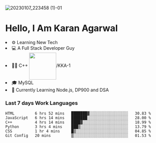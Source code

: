 ![20230107_223458 (1)-01](https://user-images.githubusercontent.com/85556603/212357966-4002f7aa-471b-4b3c-923d-f2b0d543cad5.jpeg)


<h1>Hello, I Am Karan Agarwal</h1>
<li>⚙ Learning New Tech</li>
<li>💻 A Full Stack Developer Guy</li>
<li>👨‍💻 C++ <img align="center" width="85" src="https://img.shields.io/badge/-LeetCode-FFA116?style=for-the-badge&logo=LeetCode&logoColor=black"/>/KKA-1</li> 
<li>🎓 MySQL 
<li>🙌 Currently Learning Node.js, DP900 and DSA</li>  
   
<h3>Last 7 days Work Languages </h3> 
     
<!--START_SECTION:waka-->

```text
HTML         6 hrs 52 mins   ███████▓░░░░░░░░░░░░░░░░░   30.83 %
JavaScript   6 hrs 14 mins   ███████░░░░░░░░░░░░░░░░░░   28.00 %
C++          4 hrs 14 mins   ████▓░░░░░░░░░░░░░░░░░░░░   18.99 %
Python       3 hrs 4 mins    ███▒░░░░░░░░░░░░░░░░░░░░░   13.79 %
CSS          1 hr 4 mins     █▒░░░░░░░░░░░░░░░░░░░░░░░   04.85 %
Git Config   20 mins         ▒░░░░░░░░░░░░░░░░░░░░░░░░   01.53 %
```

<!--END_SECTION:waka-->
